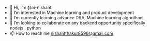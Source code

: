 - 👋 Hi, I’m @ai-nishant
- 👀 I’m interested in Machine learning and product development
- 🌱 I’m currently learning advance DSA, Machine learning algorithms
- 💞️ I’m looking to collaborate on any backend opportunity specifically nodejs , python
- 📫 How to reach me nishantthakur8590@gmail.com

<!---
ai-nishant/ai-nishant is a ✨ special ✨ repository because its `README.md` (this file) appears on your GitHub profile.
You can click the Preview link to take a look at your changes.
--->
